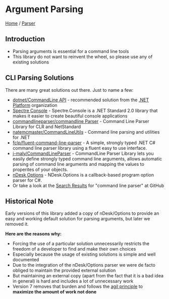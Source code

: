 # Argument Parsing

[Home](../README.md) / [Parser](./README.md)

## Introduction

- Parsing arguments is essential for a command line tools 
- This library do not want to reinvent the wheel, so please use any of existing solutions

## CLI Parsing Solutions

There are many great solutions out there. Just to name a few:

- [dotnet/CommandLine API](https://github.com/dotnet/command-line-api) - recommended solution from the [.NET Platform](https://github.com/dotnet) organization
- [Spectre Console](https://spectreconsole.net) - Spectre.Console is a .NET Standard 2.0 library that makes it easier to create beautiful console applications
- [commandlineparser/commandline Parser](https://github.com/commandlineparser/commandline)  - Command Line Parser Library for CLR and NetStandard
- [natemcmaster/CommandLineUtils](https://github.com/natemcmaster/CommandLineUtils) - Command line parsing and utilities for .NET
- [fclp/fluent-command-line-parser](https://github.com/fclp/fluent-command-line-parser) - A simple, strongly typed .NET C# command line parser library using a fluent easy to use interface.
- [j-maly/CommandLineParser](https://github.com/j-maly/CommandLineParser) - CommandLine Parser Library lets you easily define strongly typed command line arguments, allows automatic parsing of command line arguments and mapping the values to properites of your objects.
- [nDesk Options](http://www.ndesk.org/Options) - NDesk.Options is a callback-based program option parser for C#.
- Or take a look at the [Search Results](https://github.com/search?l=C%23&q=command+line+parser&type=Repositories) for "command line parser" at GitHub

## Historical Note

Early versions of this library added a copy of nDesk/Options to provide an easy and working default solution for parsing arguments, but later we removed it.

**Here are the reasons why:**

- Forcing the use of a particular solution unnecessarily restricts the freedom of a developer to find and make their own choices
- Especially because the usage of existing solutions is simple and well documented
- Due to the integration of the nDesk/Options parser we were de facto obliged to maintain the provided external solution
- But maintaining an external copy (apart from the fact that it is a bad idea in general) is hard and includes a lot of unnecessary work
- Version 7 removes that burden and follows the [agil principle](https://agilemanifesto.org/iso/en/principles.html) to **maximize the amount of work not done**
